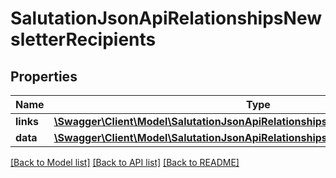 # SalutationJsonApiRelationshipsNewsletterRecipients

## Properties
Name | Type | Description | Notes
------------ | ------------- | ------------- | -------------
**links** | [**\Swagger\Client\Model\SalutationJsonApiRelationshipsNewsletterRecipientsLinks**](SalutationJsonApiRelationshipsNewsletterRecipientsLinks.md) |  | [optional] 
**data** | [**\Swagger\Client\Model\SalutationJsonApiRelationshipsNewsletterRecipientsData[]**](SalutationJsonApiRelationshipsNewsletterRecipientsData.md) |  | [optional] 

[[Back to Model list]](../../README.md#documentation-for-models) [[Back to API list]](../../README.md#documentation-for-api-endpoints) [[Back to README]](../../README.md)

